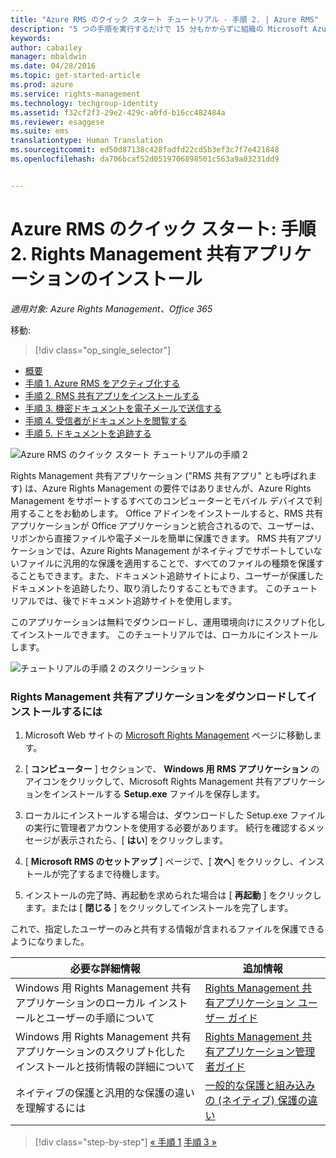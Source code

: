 ```yaml
---
title: "Azure RMS のクイック スタート チュートリアル - 手順 2. | Azure RMS"
description: "5 つの手順を実行するだけで 15 分もかからずに組織の Microsoft Azure Rights Management を簡単に試すことができるチュートリアルの 2 番目の手順。"
keywords: 
author: cabailey
manager: mbaldwin
ms.date: 04/28/2016
ms.topic: get-started-article
ms.prod: azure
ms.service: rights-management
ms.technology: techgroup-identity
ms.assetid: f32cf2f3-29e2-429c-a0fd-b16cc482484a
ms.reviewer: esaggese
ms.suite: ems
translationtype: Human Translation
ms.sourcegitcommit: ed50d87138c428fadfd22cd5b3ef3c7f7e421848
ms.openlocfilehash: da706bcaf52d0519706898501c563a9a03231dd9


---
```




# Azure RMS のクイック スタート: 手順 2. Rights Management 共有アプリケーションのインストール

*適用対象: Azure Rights Management、Office 365*


移動: 
> [!div class="op_single_selector"]
- [概要](quick-start-tutorial.md)
- [手順 1. Azure RMS をアクティブ化する](tutorial-step1.md)
- [手順 2. RMS 共有アプリをインストールする](tutorial-step2.md)
- [手順 3. 機密ドキュメントを電子メールで送信する](tutorial-step3.md)
- [手順 4. 受信者がドキュメントを閲覧する](tutorial-step4.md)
- [手順 5. ドキュメントを追跡する](tutorial-step5.md)


![Azure RMS のクイック スタート チュートリアルの手順 2](../media/AzRMS_QuickStartSteps2.PNG)

Rights Management 共有アプリケーション ("RMS 共有アプリ" とも呼ばれます) は、Azure Rights Management の要件ではありませんが、Azure Rights Management をサポートするすべてのコンピューターとモバイル デバイスで利用することをお勧めします。 Office アドインをインストールすると、RMS 共有アプリケーションが Office アプリケーションと統合されるので、ユーザーは、リボンから直接ファイルや電子メールを簡単に保護できます。 RMS 共有アプリケーションでは、Azure Rights Management がネイティブでサポートしていないファイルに汎用的な保護を適用することで、すべてのファイルの種類を保護することもできます。また、ドキュメント追跡サイトにより、ユーザーが保護したドキュメントを追跡したり、取り消したりすることもできます。 このチュートリアルでは、後でドキュメント追跡サイトを使用します。

このアプリケーションは無料でダウンロードし、運用環境向けにスクリプト化してインストールできます。 このチュートリアルでは、ローカルにインストールします。

![チュートリアルの手順 2 のスクリーンショット](../media/AzRMS_Tutorial_2_Screenshots.png)

### Rights Management 共有アプリケーションをダウンロードしてインストールするには

1.  Microsoft Web サイトの [Microsoft Rights Management](http://go.microsoft.com/fwlink/?LinkId=303970) ページに移動します。

2.  [ **コンピューター** ] セクションで、 **Windows 用 RMS アプリケーション** のアイコンをクリックして、Microsoft Rights Management 共有アプリケーションをインストールする **Setup.exe** ファイルを保存します。

3.  ローカルにインストールする場合は、ダウンロードした Setup.exe ファイルの実行に管理者アカウントを使用する必要があります。 続行を確認するメッセージが表示されたら、[ **はい**] をクリックします。

4.  [ **Microsoft RMS のセットアップ** ] ページで、[ **次へ**] をクリックし、インストールが完了するまで待機します。

5.  インストールの完了時、再起動を求められた場合は [ **再起動** ] をクリックします。または [  **閉じる** ] をクリックしてインストールを完了します。

これで、指定したユーザーのみと共有する情報が含まれるファイルを保護できるようになりました。

|必要な詳細情報|追加情報|
|--------------------------------|--------------------------|
|Windows 用 Rights Management 共有アプリケーションのローカル インストールとユーザーの手順について|[Rights Management 共有アプリケーション ユーザー ガイド](../rms-client/sharing-app-user-guide.md)|
|Windows 用 Rights Management 共有アプリケーションのスクリプト化したインストールと技術情報の詳細について|[Rights Management 共有アプリケーション管理者ガイド](../rms-client/sharing-app-admin-guide.md)|
|ネイティブの保護と汎用的な保護の違いを理解するには|[一般的な保護と組み込みの (ネイティブ) 保護の違い](../rms-client/sharing-app-dialog-box.md#what-s-the-difference-between-generic-protection-and-built-in-native-protection-)|


>[!div class="step-by-step"]
[« 手順 1](quick-start-tutorial.md)
[手順 3 »](tutorial-step3.md)


<!--HONumber=Jun16_HO4-->


